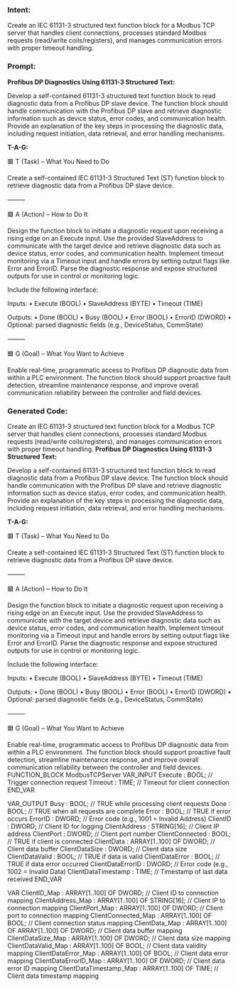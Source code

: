 ### Intent:
Create an IEC 61131-3 structured text function block for a Modbus TCP server that handles client connections, processes standard Modbus requests (read/write coils/registers), and manages communication errors with proper timeout handling.

### Prompt:
**Profibus DP Diagnostics Using 61131-3 Structured Text:**

Develop a self-contained 61131-3 structured text function block to read diagnostic data from a Profibus DP slave device. The function block should handle communication with the Profibus DP slave and retrieve diagnostic information such as device status, error codes, and communication health. Provide an explanation of the key steps in processing the diagnostic data, including request initiation, data retrieval, and error handling mechanisms.

**T-A-G:**

🟥 T (Task) – What You Need to Do

Create a self-contained IEC 61131-3 Structured Text (ST) function block to retrieve diagnostic data from a Profibus DP slave device.

⸻

🟩 A (Action) – How to Do It

Design the function block to initiate a diagnostic request upon receiving a rising edge on an Execute input. Use the provided SlaveAddress to communicate with the target device and retrieve diagnostic data such as device status, error codes, and communication health. Implement timeout monitoring via a Timeout input and handle errors by setting output flags like Error and ErrorID. Parse the diagnostic response and expose structured outputs for use in control or monitoring logic.

Include the following interface:

Inputs:
	•	Execute (BOOL)
	•	SlaveAddress (BYTE)
	•	Timeout (TIME)

Outputs:
	•	Done (BOOL)
	•	Busy (BOOL)
	•	Error (BOOL)
	•	ErrorID (DWORD)
	•	Optional: parsed diagnostic fields (e.g., DeviceStatus, CommState)

⸻

🟦 G (Goal) – What You Want to Achieve

Enable real-time, programmatic access to Profibus DP diagnostic data from within a PLC environment. The function block should support proactive fault detection, streamline maintenance response, and improve overall communication reliability between the controller and field devices.

### Generated Code:
Create an IEC 61131-3 structured text function block for a Modbus TCP server that handles client connections, processes standard Modbus requests (read/write coils/registers), and manages communication errors with proper timeout handling.
**Profibus DP Diagnostics Using 61131-3 Structured Text:**

Develop a self-contained 61131-3 structured text function block to read diagnostic data from a Profibus DP slave device. The function block should handle communication with the Profibus DP slave and retrieve diagnostic information such as device status, error codes, and communication health. Provide an explanation of the key steps in processing the diagnostic data, including request initiation, data retrieval, and error handling mechanisms.

**T-A-G:**

🟥 T (Task) – What You Need to Do

Create a self-contained IEC 61131-3 Structured Text (ST) function block to retrieve diagnostic data from a Profibus DP slave device.

⸻

🟩 A (Action) – How to Do It

Design the function block to initiate a diagnostic request upon receiving a rising edge on an Execute input. Use the provided SlaveAddress to communicate with the target device and retrieve diagnostic data such as device status, error codes, and communication health. Implement timeout monitoring via a Timeout input and handle errors by setting output flags like Error and ErrorID. Parse the diagnostic response and expose structured outputs for use in control or monitoring logic.

Include the following interface:

Inputs:
	•	Execute (BOOL)
	•	SlaveAddress (BYTE)
	•	Timeout (TIME)

Outputs:
	•	Done (BOOL)
	•	Busy (BOOL)
	•	Error (BOOL)
	•	ErrorID (DWORD)
	•	Optional: parsed diagnostic fields (e.g., DeviceStatus, CommState)

⸻

🟦 G (Goal) – What You Want to Achieve

Enable real-time, programmatic access to Profibus DP diagnostic data from within a PLC environment. The function block should support proactive fault detection, streamline maintenance response, and improve overall communication reliability between the controller and field devices.
FUNCTION_BLOCK ModbusTCPServer
VAR_INPUT
    Execute : BOOL; // Trigger connection request
    Timeout : TIME; // Timeout for client connection
END_VAR

VAR_OUTPUT
    Busy : BOOL; // TRUE while processing client requests
    Done : BOOL; // TRUE when all requests are complete
    Error : BOOL; // TRUE if error occurs
    ErrorID : DWORD; // Error code (e.g., 1001 = Invalid Address)
    ClientID : DWORD; // Client ID for logging
    ClientAddress : STRING[16]; // Client IP address
    ClientPort : DWORD; // Client port number
    ClientConnected : BOOL; // TRUE if client is connected
    ClientData : ARRAY[1..100] OF DWORD; // Client data buffer
    ClientDataSize : DWORD; // Client data size
    ClientDataValid : BOOL; // TRUE if data is valid
    ClientDataError : BOOL; // TRUE if data error occurred
    ClientDataErrorID : DWORD; // Error code (e.g., 1002 = Invalid Data)
    ClientDataTimestamp : TIME; // Timestamp of last data received
END_VAR

VAR
    ClientID_Map : ARRAY[1..100] OF DWORD; // Client ID to connection mapping
    ClientAddress_Map : ARRAY[1..100] OF STRING[16]; // Client IP to connection mapping
    ClientPort_Map : ARRAY[1..100] OF DWORD; // Client port to connection mapping
    ClientConnected_Map : ARRAY[1..100] OF BOOL; // Client connection status mapping
    ClientData_Map : ARRAY[1..100] OF ARRAY[1..100] OF DWORD; // Client data buffer mapping
    ClientDataSize_Map : ARRAY[1..100] OF DWORD; // Client data size mapping
    ClientDataValid_Map : ARRAY[1..100] OF BOOL; // Client data validity mapping
    ClientDataError_Map : ARRAY[1..100] OF BOOL; // Client data error mapping
    ClientDataErrorID_Map : ARRAY[1..100] OF DWORD; // Client data error ID mapping
    ClientDataTimestamp_Map : ARRAY[1..100] OF TIME; // Client data timestamp mapping
